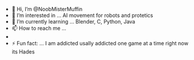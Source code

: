 - 👋 Hi, I’m @NoobMisterMuffin
- 👀 I’m interested in ... AI movement for robots and protetics
- 🌱 I’m currently learning ... Blender, C, Python, Java
- 📫 How to reach me ...
- 
- ⚡ Fun fact: ... I am addicted usally addicted one game at a time right now its Hades

<!---
NoobMisterMuffin/NoobMisterMuffin is a ✨ special ✨ repository because its `README.md` (this file) appears on your GitHub profile.
You can click the Preview link to take a look at your changes.
--->
